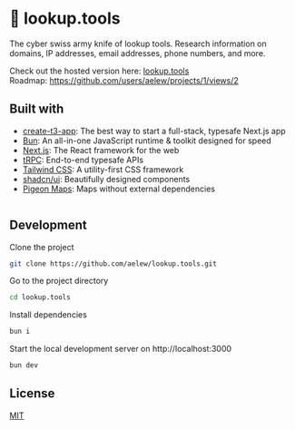 # 🔎 lookup.tools

The cyber swiss army knife of lookup tools. Research information on domains, IP addresses, email addresses, phone numbers, and more.

Check out the hosted version here: [lookup.tools](https://lookup.tools)  
Roadmap: https://github.com/users/aelew/projects/1/views/2

## Built with

- [create-t3-app](https://create.t3.gg): The best way to start a full-stack, typesafe Next.js app
- [Bun](https://bun.sh/): An all-in-one JavaScript runtime & toolkit designed for speed
- [Next.js](https://nextjs.org): The React framework for the web
- [tRPC](https://trpc.io): End-to-end typesafe APIs
- [Tailwind CSS](https://tailwindcss.com): A utility-first CSS framework
- [shadcn/ui](https://ui.shadcn.com): Beautifully designed components
- [Pigeon Maps](https://pigeon-maps.js.org): Maps without external dependencies

<a href="https://spaceship.sjv.io/c/5212322/1825519/21274" target="_blank" id="1825519"><img src="https://a.impactradius-go.com/display-ad/21274-1825515" border="0" alt="" style="flex-shrink:0;" /></a>

## Development

Clone the project

```bash
git clone https://github.com/aelew/lookup.tools.git
```

Go to the project directory

```bash
cd lookup.tools
```

Install dependencies

```bash
bun i
```

Start the local development server on http://localhost:3000

```bash
bun dev
```

## License

[MIT](https://choosealicense.com/licenses/mit)
